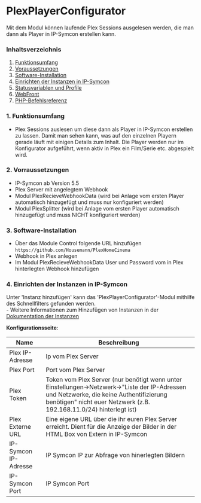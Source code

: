 # PlexPlayerConfigurator
Mit dem Modul können laufende Plex Sessions ausgelesen werden, die man dann als Player in IP-Symcon erstellen kann.

### Inhaltsverzeichnis

1. [Funktionsumfang](#1-funktionsumfang)
2. [Voraussetzungen](#2-voraussetzungen)
3. [Software-Installation](#3-software-installation)
4. [Einrichten der Instanzen in IP-Symcon](#4-einrichten-der-instanzen-in-ip-symcon)
5. [Statusvariablen und Profile](#5-statusvariablen-und-profile)
6. [WebFront](#6-webfront)
7. [PHP-Befehlsreferenz](#7-php-befehlsreferenz)

### 1. Funktionsumfang

* Plex Sessions auslesen um diese dann als Player in IP-Symcon erstellen zu lassen. Damit man sehen kann, was auf den einzelnen Playern gerade läuft mit einigen Details zum Inhalt. Die Player werden nur im Konfigurator aufgeführt, wenn aktiv in Plex ein Film/Serie etc. abgespielt wird.

### 2. Vorraussetzungen

- IP-Symcon ab Version 5.5
- Plex Server mit angelegtem Webhook
- Modul PlexRecieveWebhookData (wird bei Anlage vom ersten Player automatisch hinzugefügt und muss nur konfiguriert werden)
- Modul PlexSplitter (wird bei Anlage vom ersten Player automatisch hinzugefügt und muss NICHT konfiguriert werden)

### 3. Software-Installation

* Über das Module Control folgende URL hinzufügen `https://github.com/Housemann/PlexHomeCinema`
* Webhook in Plex anlegen
* Im Modul PlexRecieveWebhookData User und Password vom in Plex hinterlegten Webhook hinzufügen

### 4. Einrichten der Instanzen in IP-Symcon

 Unter 'Instanz hinzufügen' kann das 'PlexPlayerConfigurator'-Modul mithilfe des Schnellfilters gefunden werden.  
	- Weitere Informationen zum Hinzufügen von Instanzen in der [Dokumentation der Instanzen](https://www.symcon.de/service/dokumentation/konzepte/instanzen/#Instanz_hinzufügen)

__Konfigurationsseite__:

Name                 | Beschreibung
-------------------- | ------------------------------------------------------------------------------------------------------------------
Plex IP-Adresse      | Ip vom Plex Server
Plex Port            | Port vom Plex Server
Plex Token           | Token vom Plex Server (nur benötigt wenn unter Einstellungen->Netzwerk->"Liste der IP-Adressen und Netzwerke, die keine Authentifizierung benötigen" nicht euer Netzwerk (z.B. 192.168.11.0/24) hinterlegt ist)
Plex Externe URL     | Eine eigene URL über die ihr euren Plex Server erreicht. Dient für die Anzeige der Bilder in der HTML Box von Extern in IP-Symcon
IP-Symcon IP-Adresse | IP Symcon IP zur Abfrage von hinerlegten Bildern
IP-Symcon Port       | IP Symcon Port